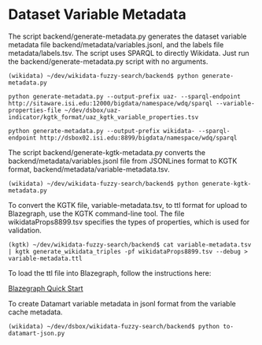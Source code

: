 
# Dataset Variable Metadata

The script backend/generate-metadata.py generates the dataset variable
metadata file backend/metadata/variables.jsonl, and the labels file
metadata/labels.tsv. The script uses SPARQL to directly Wikidata. Just
run the backend/generate-metadata.py script with no arguments.

```
(wikidata) ~/dev/wikidata-fuzzy-search/backend$ python generate-metadata.py
```

```
python generate-metadata.py --output-prefix uaz- --sparql-endpoint http://sitaware.isi.edu:12000/bigdata/namespace/wdq/sparql --variable-properties-file ~/dev/dsbox/uaz-indicator/kgtk_format/uaz_kgtk_variable_properties.tsv

python generate-metadata.py --output-prefix wikidata- --sparql-endpoint http://dsbox02.isi.edu:8899/bigdata/namespace/wdq/sparql
```

The script backend/generate-kgtk-metadata.py converts the
backend/metadata/variables.jsonl file from JSONLines format to KGTK
format, backend/metadata/variable-metadata.tsv.

```
(wikidata) ~/dev/wikidata-fuzzy-search/backend$ python generate-kgtk-metadata.py
```

To convert the KGTK file, variable-metadata.tsv, to ttl format for
upload to Blazegraph, use the KGTK command-line tool. The file
wikidataProps8899.tsv specifies the types of properties, which is used
for validation.

```
(kgtk) ~/dev/wikidata-fuzzy-search/backend$ cat variable-metadata.tsv | kgtk generate_wikidata_triples -pf wikidataProps8899.tsv --debug > variable-metadata.ttl
```

To load the ttl file into Blazegraph, follow the instructions here:

[Blazegraph Quick Start](https://github.com/blazegraph/database/wiki/Quick_Start)


To create Datamart variable metadata in jsonl format from the variable cache metadata.

```
(wikidata) ~/dev/dsbox/wikidata-fuzzy-search/backend$ python to-datamart-json.py
```
